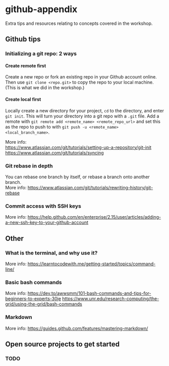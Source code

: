 # github-appendix
Extra tips and resources relating to concepts covered in the workshop.

## Github tips
### Initializing a git repo: 2 ways
#### Create remote first
Create a new repo or fork an existing repo in your Github account online. Then use `git clone <repo.git>` to copy the repo to your local machine. (This is what we did in the workshop.)

#### Create local first
Locally create a new directory for your project, `cd` to the directory, and enter `git init`. This will turn your directory into a git repo with a `.git` file. Add a remote with `git remote add <remote_name> <remote_repo_url>` and set this as the repo to push to with `git push -u <remote_name> <local_branch_name>`.

More info:  
https://www.atlassian.com/git/tutorials/setting-up-a-repository/git-init  
https://www.atlassian.com/git/tutorials/syncing



### Git rebase in depth
You can rebase one branch by itself, or rebase a branch onto another branch.   
More info: https://www.atlassian.com/git/tutorials/rewriting-history/git-rebase


### Commit access with SSH keys
More info: https://help.github.com/en/enterprise/2.15/user/articles/adding-a-new-ssh-key-to-your-github-account


## Other
### What is the terminal, and why use it?
More info: https://learntocodewith.me/getting-started/topics/command-line/

### Basic bash commands
More info: https://dev.to/awwsmm/101-bash-commands-and-tips-for-beginners-to-experts-30je
https://www.unr.edu/research-computing/the-grid/using-the-grid/bash-commands

### Markdown
More info: https://guides.github.com/features/mastering-markdown/

## Open source projects to get started
### TODO

